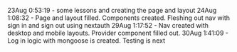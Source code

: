 23Aug 0:53:19 - some lessons and creating the page and layout
24Aug 1:08:32 - Page and layout filled. Components created. Fleshing out nav with sign in and sign out using nextauth
29Aug 1:17:52 - Nav created with desktop and mobile layouts. Provider component filled out. 
30Aug 1:41:09 - Log in logic with mongoose is created. Testing is next